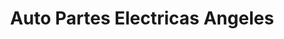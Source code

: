 ---
title: "Auto Partes Electricas Angeles"
url: /zitacuaro/auto-partes-electricas-angeles/
shop: Autoteile
---
